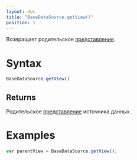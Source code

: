 ```yaml
---
layout: doc
title: "BaseDataSource.getView()"
position: 1
---
```


Возвращает родительское [представление](../../../KeyConcepts/View/).

# Syntax

```js
BaseDataSource.getView()
```

## Returns

Родительское [представление](../../../KeyConcepts/View/) источника данных.

# Examples

```js
var parentView = BaseDataSource.getView();
```
